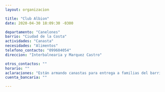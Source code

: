 ```yaml
---
layout: organizacion

title: "Club Albion"
date: 2020-04-30 18:09:30 -0300

departamento: "Canelones"
barrio: "Ciudad de la Costa"
actividades: "Canasta"
necesidades: "Alimentos"
telefono_contacto: "099604054"
direccion: "Interbalnearia y Marquez Castro"

otros_contactos: ""
horario: ""
aclaraciones: "Están armando canastas para entrega a familias del barrio"
cuenta_bancaria: ""

---
```

